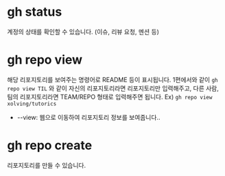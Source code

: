 # gh status
계정의 상태를 확인할 수 있습니다. (이슈, 리뷰 요청, 멘션 등)
# gh repo view
해당 리포지토리를 보여주는 명령어로 README 등이 표시됩니다.
1편에서와 같이 ```gh repo view TIL``` 와 같이 자신의 리포지토리라면 리포지토리만 입력해주고, 다른 사람, 팀의 리포지토리라면 TEAM/REPO 형태로 입력해주면 됩니다. Ex) ```gh repo view xolving/tutorics```
- --view: 웹으로 이동하여 리포지토리 정보를 보여줍니다..
# gh repo create
리포지토리를 만들 수 있습니다.
